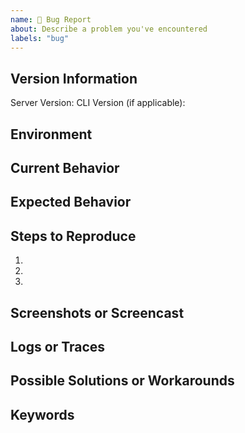 ```yaml
---
name: 🐞 Bug Report
about: Describe a problem you've encountered
labels: "bug"
---
```


## Version Information

Server Version:
CLI Version (if applicable):

## Environment

<!-- Cloud/ Open Source / Enterprise -->

## Current Behavior

<!--
  Describe what's happening currently, in simple terms.
-->

## Expected Behavior

<!--
  Describe what you expected to happen, in simple terms.
-->

## Steps to Reproduce

1.
2.
3.

## Screenshots or Screencast

<!--
  If applicable, attach screenshots or screencasts to help explain the issue.
-->

## Logs or Traces

<!--
  Include any relevant logs or error messages here, if available.
-->

## Possible Solutions or Workarounds

<!--
  Share any ideas you have for resolving or working around the issue.
-->

## Keywords

<!--
  List keywords you used while searching for similar issues, so others can find this report easily.
-->
